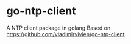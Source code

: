 # go-ntp-client
A NTP client package in golang
Based on https://github.com/vladimirvivien/go-ntp-client
